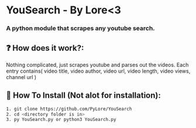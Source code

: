 # YouSearch - By Lore<3

### A python module that scrapes any youtube search.

## ❓ How does it work?:
Nothing complicated, just scrapes youtube and parses out the videos.
Each entry contains(
  video title, 
  video author, 
  video url,
  video length,
  video views,
  channel url
)

## 🔌 How To Install (Not alot for installation):
```bash
1. git clone https://github.com/PyLore/YouSearch
2. cd <directory folder is in>
3. py YouSearch.py or python3 YouSearch.py
```
